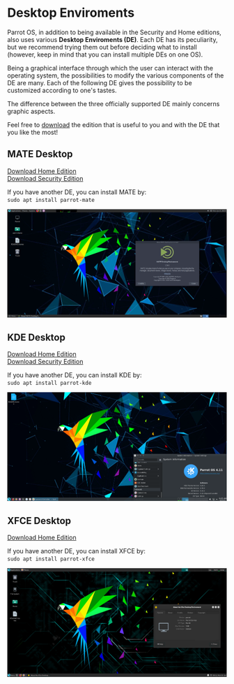 # Desktop Enviroments #

Parrot OS, in addition to being available in the Security and Home editions, also uses various **Desktop Enviroments (DE)**. Each DE has its  peculiarity, but we recommend trying them out before deciding what to install (however, keep in mind that you can install multiple DEs on one OS). 

Being a graphical interface through which the user can interact with the operating system, the possibilities to modify the various components of the DE are many. Each of the following DE gives the possibility to be customized according to one's tastes.

The difference between the three officially supported DE mainly concerns graphic aspects.

Feel free to [download](https://parrotsec.org/download/) the edition that is useful to you and with the DE that you like the most! 

## MATE Desktop ##

[Download Home Edition](https://download.parrot.sh/parrot/iso/4.11.2/Parrot-home-4.11.2_amd64.iso)
\
[Download Security Edition](https://download.parrot.sh/parrot/iso/4.11.2/Parrot-security-4.11.2_amd64.iso)

If you have another DE, you can install MATE by:
\
`sudo apt install parrot-mate`

<img src="./images/DE/mate.png"/>

## KDE Desktop ##

[Download Home Edition](https://download.parrot.sh/parrot/iso/4.11.2/Parrot-kde-home-4.11.2_amd64.iso)
\
[Download Security Edition](https://download.parrot.sh/parrot/iso/4.11.2/Parrot-kde-security-4.11.2_amd64.iso)

If you have another DE, you can install KDE by:
\
`sudo apt install parrot-kde`

<img src="./images/DE/kde.png"/>

## XFCE Desktop ##

[Download Home Edition](https://download.parrot.sh/parrot/iso/4.11.2/Parrot-xfce-4.11.2_amd64.iso)

If you have another DE, you can install XFCE by:
\
`sudo apt install parrot-xfce`

<img src="./images/DE/xfce.png"/>

